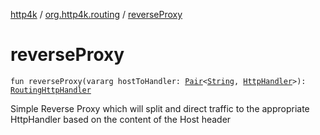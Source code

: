 [http4k](../index.md) / [org.http4k.routing](index.md) / [reverseProxy](./reverse-proxy.md)

# reverseProxy

`fun reverseProxy(vararg hostToHandler: `[`Pair`](https://kotlinlang.org/api/latest/jvm/stdlib/kotlin/-pair/index.html)`<`[`String`](https://kotlinlang.org/api/latest/jvm/stdlib/kotlin/-string/index.html)`, `[`HttpHandler`](../org.http4k.core/-http-handler.md)`>): `[`RoutingHttpHandler`](-routing-http-handler/index.md)

Simple Reverse Proxy which will split and direct traffic to the appropriate
HttpHandler based on the content of the Host header


